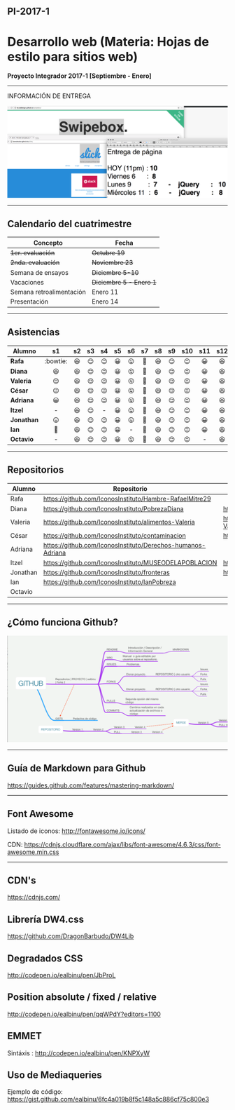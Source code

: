 ## PI-2017-1

# Desarrollo web (Materia: Hojas de estilo para sitios web)

**Proyecto Integrador 2017-1 [Septiembre - Enero]**



---

INFORMACIÓN DE ENTREGA



![Entregas](entregas.png)

---

## Calendario del cuatrimestre 

| Concepto                 | Fecha                     |
| ------------------------ | ------------------------- |
| ~~1er. evaluación~~      | ~~Octubre 19~~            |
| ~~2nda. evaluación~~     | ~~Noviembre 23~~          |
| Semana de ensayos        | ~~Diciembre 5-10~~        |
| Vacaciones               | ~~Diciembre 5 - Enero 1~~ |
| Semana retroalimentación | Enero 11                  |
| Presentación             | Enero 14                  |

---

## Asistencias

| Alumno       |         s1         |     s2     |     s3     |   s4   |  s5  |         s6         |     s7      |     s8     |     s9     |  s10   | s11  |    s12     | s13  |     s14     | s15  |
| ------------ | :----------------: | :--------: | :--------: | :----: | :--: | :----------------: | :---------: | :--------: | :--------: | :----: | :--: | :--------: | :--: | :---------: | :--: |
| **Rafa**     |      :bowtie:      | :laughing: | :relieved: | :wink: |  😀  | :stuck_out_tongue: | :grimacing: | :laughing: | :relieved: |   😉   |  😀  | :laughing: |  😉  | :grimacing: |  -   |
| **Diana**    |     :laughing:     | :laughing: | :relieved: | :wink: |  😀  | :stuck_out_tongue: | :grimacing: | :laughing: | :relieved: | :wink: |  😀  | :laughing: |  😉  | :grimacing: |  -   |
| **Valeria**  |     :relieved:     | :laughing: | :relieved: | :wink: |  😀  | :stuck_out_tongue: | :grimacing: | :laughing: | :relieved: | :wink: |  😀  | :laughing: |  😉  |      -      |  -   |
| **César**    |       :wink:       | :laughing: | :relieved: | :wink: |  😀  | :stuck_out_tongue: | :grimacing: | :laughing: | :relieved: | :wink: |  😀  | :laughing: |  😉  | :grimacing: |  -   |
| **Adriana**  |         😀         | :laughing: | :relieved: | :wink: |  😀  | :stuck_out_tongue: | :grimacing: | :laughing: | :relieved: | :wink: |  😀  | :laughing: |  😉  | :grimacing: |  -   |
| **Itzel**    |         -          | :laughing: | :relieved: |   -    |  😀  | :stuck_out_tongue: | :grimacing: | :laughing: | :relieved: | :wink: |  😀  | :laughing: |  😉  | :grimacing: |  -   |
| **Jonathan** | :stuck_out_tongue: | :laughing: | :relieved: | :wink: |  😀  | :stuck_out_tongue: | :grimacing: | :laughing: | :relieved: | :wink: |  😀  | :laughing: |  😉  | :grimacing: |  -   |
| **Ian**      |    :grimacing:     | :laughing: | :relieved: | :wink: |  😀  |         -          | :grimacing: | :laughing: | :relieved: | :wink: |  😀  | :laughing: |  😉  | :grimacing: |  -   |
| **Octavio**  |         -          | :laughing: | :relieved: | :wink: |  😀  | :stuck_out_tongue: | :grimacing: | :laughing: | :relieved: | :wink: |  -   | :laughing: |  😉  |      -      |  -   |

---

## Repositorios



| Alumno   | Repositorio                              | Sitio en vivo                            |
| -------- | ---------------------------------------- | ---------------------------------------- |
| Rafa     | https://github.com/IconosInstituto/Hambre-RafaelMitre29 |                                          |
| Diana    | https://github.com/IconosInstituto/PobrezaDiana | https://diana99hd.github.io/Sitiomuseomiseria.github.io/ |
| Valeria  | https://github.com/IconosInstituto/alimentos-Valeria | https://iconosinstituto.github.io/alimentos-Valeria/webeee/ |
| César    | https://github.com/IconosInstituto/contaminacion | https://cxrbrnrd.github.io/sitio_proyecto/ |
| Adriana  | https://github.com/IconosInstituto/Derechos-humanos-Adriana |                                          |
| Itzel    | https://github.com/IconosInstituto/MUSEODELAPOBLACION | https://iconosinstituto.github.io/MUSEODELAPOBLACION/ |
| Jonathan | https://github.com/IconosInstituto/fronteras | https://iconosinstituto.github.io/fronteras/ |
| Ian      | https://github.com/IconosInstituto/IanPobreza |                                          |
| Octavio  |                                          |                                          |



---





## ¿Cómo funciona Github?

![¿Cómo funciona Github?](mapa_github.png)

---

## Guía de Markdown para Github

<https://guides.github.com/features/mastering-markdown/>

---

## Font Awesome

Listado de iconos: <http://fontawesome.io/icons/>

CDN: <https://cdnjs.cloudflare.com/ajax/libs/font-awesome/4.6.3/css/font-awesome.min.css>

---

## CDN's

<https://cdnjs.com/>

## Librería DW4.css

<https://github.com/DragonBarbudo/DW4Lib>

## Degradados CSS

<http://codepen.io/ealbinu/pen/JbProL>

## Position absolute / fixed / relative

<http://codepen.io/ealbinu/pen/qqWPdY?editors=1100>

## EMMET

Sintáxis : <http://codepen.io/ealbinu/pen/KNPXyW>

## Uso de Mediaqueries

Ejemplo de código: <https://gist.github.com/ealbinu/6fc4a019b8f5c148a5c886cf75c800e3>

